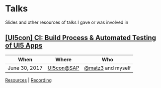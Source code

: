 # Talks
Slides and other resources of talks I gave or was involved in

## [[UI5con] CI: Build Process & Automated Testing of UI5 Apps](./UI5con_at_SAP_2017)

When | Where | Who
---- | ----- | ----
June 30, 2017 | [UI5con@SAP](http://openui5.org/ui5con/) | [@matz3](https://github.com/matz3) and myself

[Resources](./UI5con_at_SAP_2017) | [Recording](https://www.youtube.com/watch?v=TceM3zf8VSk)
